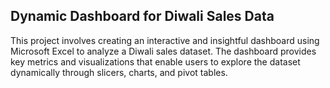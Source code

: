 ## Dynamic Dashboard for Diwali Sales Data
This project involves creating an interactive and insightful dashboard using Microsoft Excel to analyze a Diwali sales dataset. The dashboard provides key metrics and visualizations that enable users to explore the dataset dynamically through slicers, charts, and pivot tables.
